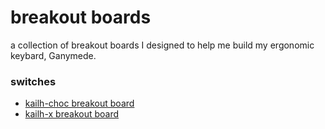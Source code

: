 # breakout boards

a collection of breakout boards I designed to help me build my ergonomic keybard, Ganymede.

### switches

- [kailh-choc breakout board](./switches/choc)
- [kailh-x breakout board](./switches/x)
